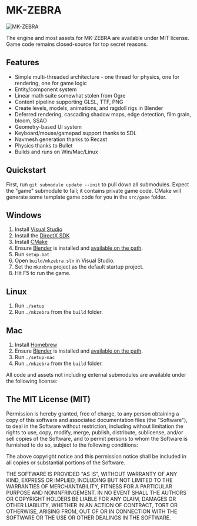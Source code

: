 MK-ZEBRA
========

![MK-ZEBRA](http://i.imgur.com/BPueSA6.png)

The engine and most assets for MK-ZEBRA are available under MIT license.
Game code remains closed-source for top secret reasons.

Features
--------

- Simple multi-threaded architecture - one thread for physics, one for rendering, one for game logic
- Entity/component system
- Linear math suite somewhat stolen from Ogre
- Content pipeline supporting GLSL, TTF, PNG
- Create levels, models, animations, and ragdoll rigs in Blender
- Deferred rendering, cascading shadow maps, edge detection, film grain, bloom, SSAO
- Geometry-based UI system
- Keyboard/mouse/gamepad support thanks to SDL
- Navmesh generation thanks to Recast
- Physics thanks to Bullet
- Builds and runs on Win/Mac/Linux

Quickstart
----------

First, run `git submodule update --init` to pull down all submodules. Expect
the "game" submodule to fail; it contains private game code. CMake will
generate some template game code for you in the `src/game` folder.

Windows
-------

1. Install [Visual Studio](https://www.visualstudio.com/en-us/downloads/download-visual-studio-vs.aspx)
1. Install the [DirectX SDK](https://www.microsoft.com/en-us/download/confirmation.aspx?id=6812)
1. Install [CMake](http://www.cmake.org/download/)
1. Ensure [Blender](http://blender.org) is installed and
   [available on the path](http://www.computerhope.com/issues/ch000549.htm).
1. Run `setup.bat`
1. Open `build/mkzebra.sln` in Visual Studio.
1. Set the `mkzebra` project as the default startup project.
1. Hit F5 to run the game.

Linux
-----
1. Run `./setup`
1. Run `./mkzebra` from the `build` folder.

Mac
---
1. Install [Homebrew](http://brew.sh/)
1. Ensure [Blender](http://blender.org) is installed and
   [available on the path](http://www.computerhope.com/issues/ch000549.htm).
1. Run `./setup-mac`
1. Run `./mkzebra` from the `build` folder.

All code and assets not including external submodules are available under the
following license:

The MIT License (MIT)
---------------------

Permission is hereby granted, free of charge, to any person obtaining a copy
of this software and associated documentation files (the "Software"), to deal
in the Software without restriction, including without limitation the rights
to use, copy, modify, merge, publish, distribute, sublicense, and/or sell
copies of the Software, and to permit persons to whom the Software is
furnished to do so, subject to the following conditions:

The above copyright notice and this permission notice shall be included in all
copies or substantial portions of the Software.

THE SOFTWARE IS PROVIDED "AS IS", WITHOUT WARRANTY OF ANY KIND, EXPRESS OR
IMPLIED, INCLUDING BUT NOT LIMITED TO THE WARRANTIES OF MERCHANTABILITY,
FITNESS FOR A PARTICULAR PURPOSE AND NONINFRINGEMENT. IN NO EVENT SHALL THE
AUTHORS OR COPYRIGHT HOLDERS BE LIABLE FOR ANY CLAIM, DAMAGES OR OTHER
LIABILITY, WHETHER IN AN ACTION OF CONTRACT, TORT OR OTHERWISE, ARISING FROM,
OUT OF OR IN CONNECTION WITH THE SOFTWARE OR THE USE OR OTHER DEALINGS IN THE
SOFTWARE.